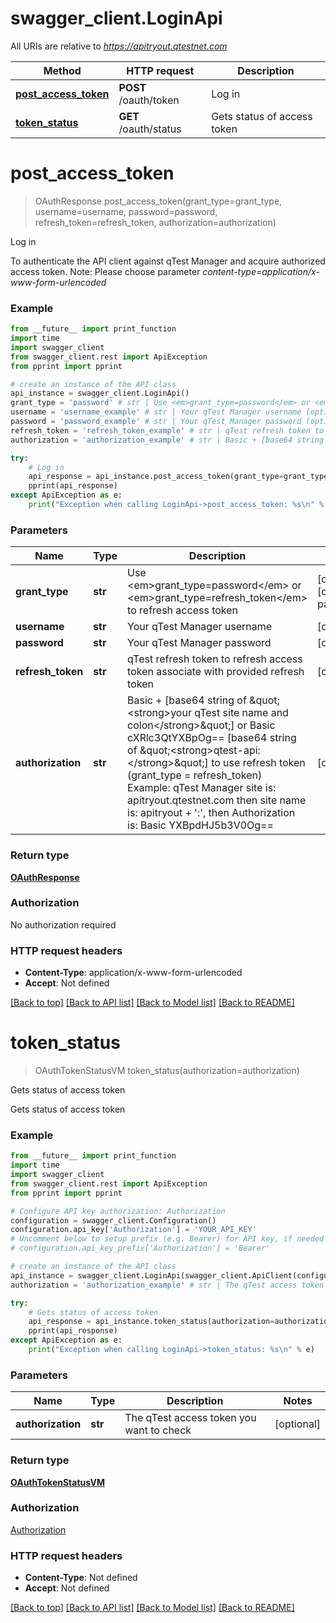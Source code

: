 # swagger_client.LoginApi

All URIs are relative to *https://apitryout.qtestnet.com*

Method | HTTP request | Description
------------- | ------------- | -------------
[**post_access_token**](LoginApi.md#post_access_token) | **POST** /oauth/token | Log in
[**token_status**](LoginApi.md#token_status) | **GET** /oauth/status | Gets status of access token


# **post_access_token**
> OAuthResponse post_access_token(grant_type=grant_type, username=username, password=password, refresh_token=refresh_token, authorization=authorization)

Log in

To authenticate the API client against qTest Manager and acquire authorized access token.    Note: Please choose parameter <em>content-type=application/x-www-form-urlencoded</em>

### Example
```python
from __future__ import print_function
import time
import swagger_client
from swagger_client.rest import ApiException
from pprint import pprint

# create an instance of the API class
api_instance = swagger_client.LoginApi()
grant_type = 'password' # str | Use <em>grant_type=password</em> or <em>grant_type=refresh_token</em> to refresh access token (optional) (default to password)
username = 'username_example' # str | Your qTest Manager username (optional)
password = 'password_example' # str | Your qTest Manager password (optional)
refresh_token = 'refresh_token_example' # str | qTest refresh token to refresh access token associate with provided refresh token (optional)
authorization = 'authorization_example' # str | Basic + [base64 string of \"<strong>your qTest site name and colon</strong>\"]  or Basic cXRlc3QtYXBpOg== [base64 string of \"<strong>qtest-api:</strong>\"] to use refresh token (grant_type = refresh_token)  Example: qTest Manager site is: apitryout.qtestnet.com then site name is: apitryout + ':', then Authorization is: Basic YXBpdHJ5b3V0Og== (optional)

try:
    # Log in
    api_response = api_instance.post_access_token(grant_type=grant_type, username=username, password=password, refresh_token=refresh_token, authorization=authorization)
    pprint(api_response)
except ApiException as e:
    print("Exception when calling LoginApi->post_access_token: %s\n" % e)
```

### Parameters

Name | Type | Description  | Notes
------------- | ------------- | ------------- | -------------
 **grant_type** | **str**| Use &lt;em&gt;grant_type&#x3D;password&lt;/em&gt; or &lt;em&gt;grant_type&#x3D;refresh_token&lt;/em&gt; to refresh access token | [optional] [default to password]
 **username** | **str**| Your qTest Manager username | [optional] 
 **password** | **str**| Your qTest Manager password | [optional] 
 **refresh_token** | **str**| qTest refresh token to refresh access token associate with provided refresh token | [optional] 
 **authorization** | **str**| Basic + [base64 string of \&quot;&lt;strong&gt;your qTest site name and colon&lt;/strong&gt;\&quot;]  or Basic cXRlc3QtYXBpOg&#x3D;&#x3D; [base64 string of \&quot;&lt;strong&gt;qtest-api:&lt;/strong&gt;\&quot;] to use refresh token (grant_type &#x3D; refresh_token)  Example: qTest Manager site is: apitryout.qtestnet.com then site name is: apitryout + &#39;:&#39;, then Authorization is: Basic YXBpdHJ5b3V0Og&#x3D;&#x3D; | [optional] 

### Return type

[**OAuthResponse**](OAuthResponse.md)

### Authorization

No authorization required

### HTTP request headers

 - **Content-Type**: application/x-www-form-urlencoded
 - **Accept**: Not defined

[[Back to top]](#) [[Back to API list]](../README.md#documentation-for-api-endpoints) [[Back to Model list]](../README.md#documentation-for-models) [[Back to README]](../README.md)

# **token_status**
> OAuthTokenStatusVM token_status(authorization=authorization)

Gets status of access token

Gets status of access token

### Example
```python
from __future__ import print_function
import time
import swagger_client
from swagger_client.rest import ApiException
from pprint import pprint

# Configure API key authorization: Authorization
configuration = swagger_client.Configuration()
configuration.api_key['Authorization'] = 'YOUR_API_KEY'
# Uncomment below to setup prefix (e.g. Bearer) for API key, if needed
# configuration.api_key_prefix['Authorization'] = 'Bearer'

# create an instance of the API class
api_instance = swagger_client.LoginApi(swagger_client.ApiClient(configuration))
authorization = 'authorization_example' # str | The qTest access token you want to check (optional)

try:
    # Gets status of access token
    api_response = api_instance.token_status(authorization=authorization)
    pprint(api_response)
except ApiException as e:
    print("Exception when calling LoginApi->token_status: %s\n" % e)
```

### Parameters

Name | Type | Description  | Notes
------------- | ------------- | ------------- | -------------
 **authorization** | **str**| The qTest access token you want to check | [optional] 

### Return type

[**OAuthTokenStatusVM**](OAuthTokenStatusVM.md)

### Authorization

[Authorization](../README.md#Authorization)

### HTTP request headers

 - **Content-Type**: Not defined
 - **Accept**: Not defined

[[Back to top]](#) [[Back to API list]](../README.md#documentation-for-api-endpoints) [[Back to Model list]](../README.md#documentation-for-models) [[Back to README]](../README.md)

